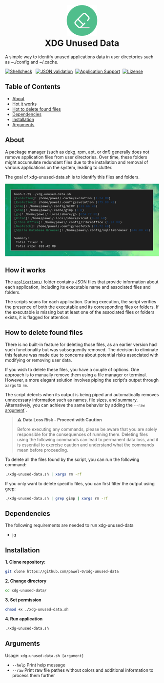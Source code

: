 <h1 align="center">
   <img src="./.github/assets/logo.svg" width="100px"><br />
   XDG Unused Data
</h1>

A simple way to identify unused applications data in user directories such as ~./config and ~/.cache.

[![Shellcheck](https://img.shields.io/github/actions/workflow/status/pawel-0/xdg-unused-data/shellcheck.yml?event=push&logo=github&label=Shellcheck)](https://github.com/pawel-0/xdg-unused-data/actions/workflows/shellcheck.yml) &nbsp;
[![JSON validation](https://img.shields.io/github/actions/workflow/status/pawel-0/xdg-unused-data/json_validation.yml?event=push&logo=github&label=JSON%20Validation)](https://github.com/pawel-0/xdg-unused-data/actions/workflows/json_validation.yml)&nbsp;
[![Application Support](https://img.shields.io/github/directory-file-count/pawel-0/xdg-unused-data/applications?logo=github&label=Applications&color=blue)](https://github.com/pawel-0/xdg-unused-data/tree/main/applications)&nbsp;
[![Lizense](https://img.shields.io/github/license/pawel-0/xdg-unused-data?logo=github)](https://github.com/pawel-0/xdg-unused-data/blob/main/LICENSE)

## Table of Contents

- [About](#about)
- [Hot it works](#how-it-works)
- [Hot to delete found files](#how-to-delete-found-files)
- [Dependencies](#dependencies)
- [Installation](#installation)
- [Arguments](#arguments)

## About

A package manager (such as dpkg, rpm, apt, or dnf) generally does not remove application files from user directories. Over time, these folders might accumulate redundant files due to the installation and removal of various applications on the system, leading to clutter.

The goal of xdg-unused-data.sh is to identify this files and folders.

![Screenshot](.github/assets/screenshot.png "Screenshot output")

## How it works

The [`applications/`](https://github.com/pawel-0/xdg-unused-data/tree/main/applications) folder contains JSON files that provide information about each application, including its executable name and associated files and folders.

The scripts scans for each application. During execution, the script verifies the presence of both the executable and its corresponding files or folders. If the executable is missing but at least one of the associated files or folders exists, it is flagged for attention.

## How to delete found files

There is no built-in feature for deleting those files, as an earlier version had such functionality but was subsequently removed. The decision to eliminate this feature was made due to concerns about potential risks associated with modifying or removing user data.

If you wish to delete these files, you have a couple of options. One approach is to manually remove them using a file manager or terminal. However, a more elegant solution involves piping the script's output through `xargs` to `rm`.

The script detects when its output is being piped and automatically removes unnecessary information such as names, file sizes, and summary. Alternatively, you can achieve the same behavior by adding the `--raw` [argument](#arguments)`.

> :warning: **Data Loss Risk - Proceed with Caution**
> 
> Before executing any commands, please be aware that you are solely responsible for the consequences of running them. Deleting files using the following commands can lead to permanent data loss, and it is essential to exercise caution and understand what the commands mean before proceeding.

To delete all the files found by the script, you can run the following command:
```bash
./xdg-unused-data.sh | xargs rm -rf
```

If you only want to delete specific files, you can first filter the output using grep:
```bash
./xdg-unused-data.sh | grep gimp | xargs rm -rf
```

## Dependencies
The following requirements are needed to run xdg-unused-data
- [jq](https://github.com/jqlang/jq)


## Installation

__1. Clone repository:__

```sh
git clone https://github.com/pawel-0/xdg-unused-data
```

__2. Change directory__

```sh
cd xdg-unused-data/
```

__3. Set permission__

```sh
chmod +x ./xdg-unused-data.sh
```

__4. Run application__

```sh
./xdg-unused-data.sh
```

## Arguments
Usage: `xdg-unused-data.sh [argument]`

* `--help` Print help message
* `--raw` Print raw file pathes without colors and additional information to process them further